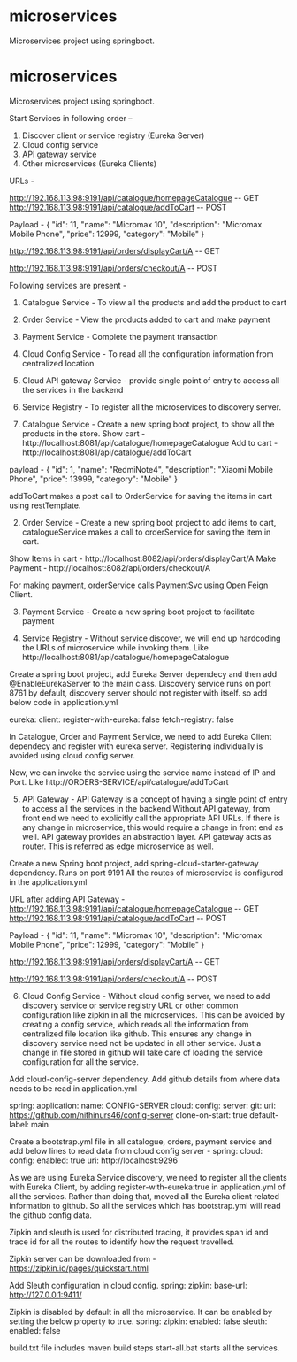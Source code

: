 # microservices
Microservices project using springboot.

# microservices
Microservices project using springboot.

Start Services in following order – 
1.	Discover client or service registry (Eureka Server)
2.	Cloud config service
3.	API gateway service
4.	Other microservices (Eureka Clients)

URLs - 

http://192.168.113.98:9191/api/catalogue/homepageCatalogue -- GET
http://192.168.113.98:9191/api/catalogue/addToCart -- POST

Payload - 
{
      "id": 11,
      "name": "Micromax 10",
      "description": "Micromax Mobile Phone",
      "price": 12999,
      "category": "Mobile"
}

http://192.168.113.98:9191/api/orders/displayCart/A -- GET

http://192.168.113.98:9191/api/orders/checkout/A -- POST


Following services are present -
1. Catalogue Service - To view all the products and add the product to cart
2. Order Service - View the products added to cart and make payment
3. Payment Service - Complete the payment transaction
4. Cloud Config Service - To read all the configuration information from centralized location
5. Cloud API gateway Service - provide single point of entry to access all the services in the backend
6. Service Registry - To register all the microservices to discovery server.



1. Catalogue Service - Create a new spring boot project, to show all the products in the store.
Show cart - http://localhost:8081/api/catalogue/homepageCatalogue
Add to cart - http://localhost:8081/api/catalogue/addToCart

payload - 
{
      "id": 1,
      "name": "RedmiNote4",
      "description": "Xiaomi Mobile Phone",
      "price": 13999,
      "category": "Mobile"
}

addToCart makes a post call to OrderService for saving the items in cart using restTemplate.

2. Order Service - Create a new spring boot project to add items to cart, catalogueService makes a call to orderService for saving the item in cart.

Show Items in cart - http://localhost:8082/api/orders/displayCart/A
Make Payment - http://localhost:8082/api/orders/checkout/A

For making payment, orderService calls PaymentSvc using Open Feign Client.

3. Payment Service - Create a new spring boot project to facilitate payment

4. Service Registry - 
Without service discover, we will end up hardcoding the URLs of microservice while invoking them.
Like http://localhost:8081/api/catalogue/homepageCatalogue

Create a spring boot project, add Eureka Server dependecy and then add @EnableEurekaServer to the main class.
Discovery service runs on port 8761 by default, discovery server should not register with itself. so add below code in application.yml

eureka:
  client:
    register-with-eureka: false
    fetch-registry: false

In Catalogue, Order and Payment Service, we need to add Eureka Client dependecy and register with eureka server. Registering individually is avoided using cloud config server.

Now, we can invoke the service using the service name instead of IP and Port. 
Like http://ORDERS-SERVICE/api/catalogue/addToCart

5. API Gateway - 
API Gateway is a concept of having a single point of entry to access all the services in the backend
Without API gateway, from front end we need to explicitly call the appropriate API URLs. If there is any change in microservice, this would require a change in front end as well. 
API gateway provides an abstraction layer. API gateway acts as router. This is referred as edge microservice as well.

Create a new Spring boot project, add spring-cloud-starter-gateway dependency. Runs on port 9191
All the routes of microservice is configured in the application.yml

URL after adding API Gateway - 
http://192.168.113.98:9191/api/catalogue/homepageCatalogue -- GET
http://192.168.113.98:9191/api/catalogue/addToCart -- POST

Payload - 
{
      "id": 11,
      "name": "Micromax 10",
      "description": "Micromax Mobile Phone",
      "price": 12999,
      "category": "Mobile"
}

http://192.168.113.98:9191/api/orders/displayCart/A -- GET

http://192.168.113.98:9191/api/orders/checkout/A -- POST


6. Cloud Config Service - 
Without cloud config server, we need to add discovery service or service registry URL or other common configuration like zipkin in all the microservices. This can be avoided by creating a config service, which reads all the information from centralized file location like github. This ensures any change in discovery service need not be updated in all other service. Just a change in file stored in github will take care of loading the service configuration for all the service.

Add cloud-config-server dependency.
Add github details from where data needs to be read in application.yml -

spring:
  application:
    name: CONFIG-SERVER
  cloud:
    config:
      server:
        git:
          uri: https://github.com/nithinurs46/config-server
          clone-on-start: true
        default-label: main


Create a bootstrap.yml file in all catalogue, orders, payment service and add below lines to read data from cloud config server -
spring:
  cloud:
    config:
      enabled: true
      uri: http://localhost:9296
	  

As we are using Eureka Service discovery, we need to register all the clients with Eureka Client, by adding register-with-eureka:true in application.yml of all the services.
Rather than doing that, moved all the Eureka client related information to github. So all the services which has bootstrap.yml will read the github config data.


Zipkin and sleuth is used for distributed tracing, it provides span id and trace id for all the routes to identify how the request travelled.

Zipkin server can be downloaded from - https://zipkin.io/pages/quickstart.html

Add Sleuth configuration in cloud config.
spring:
  zipkin:
    base-url: http://127.0.0.1:9411/

Zipkin is disabled by default in all the microservice. It can be enabled by setting the below property to true.
spring:
  zipkin:
    enabled: false
  sleuth:
    enabled: false	


build.txt file includes maven build steps
start-all.bat starts all the services. 
	  
    

